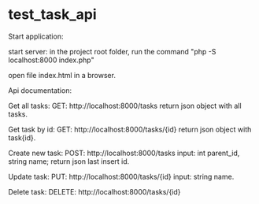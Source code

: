 # test_task_api

Start application:

start server: in the project root folder, run the command "php -S localhost:8000 index.php"

open file index.html in a browser.

Api documentation:

Get all tasks:
GET: http://localhost:8000/tasks
return json object with all tasks.

Get task by id:
GET: http://localhost:8000/tasks/{id}
return json object with task{id}.

Create new task:
POST: http://localhost:8000/tasks
input: int parent_id, string name; 
return json last insert id.

Update task:
PUT: http://localhost:8000/tasks/{id}
input: string name.

Delete task:
DELETE: http://localhost:8000/tasks/{id}
